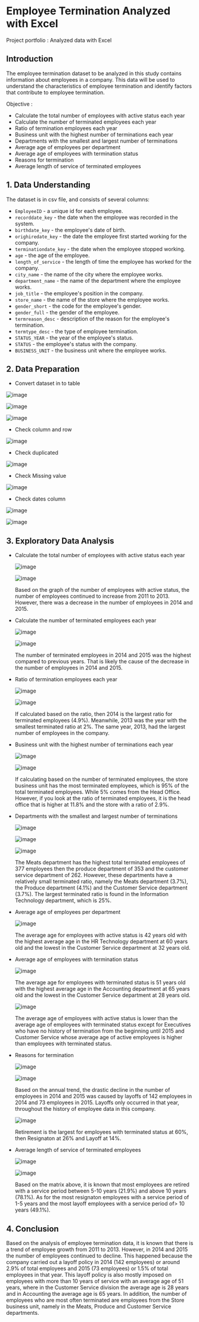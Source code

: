 # Employee Termination Analyzed with Excel
Project portfolio : Analyzed data with Excel

## Introduction

The employee termination dataset to be analyzed in this study contains information about employees in a company. This data will be used to understand the characteristics of employee termination and identify factors that contribute to employee termination.

Objective :

  - Calculate the total number of employees with active status each year
  - Calculate the number of terminated employees each year
  - Ratio of termination employees each year
  - Business unit with the highest number of terminations each year
  - Departments with the smallest and largest number of terminations
  - Average age of employees per department
  - Average age of employees with termination status
  - Reasons for termination
  - Average length of service of terminated employees

## 1. Data Understanding

The dataset is in csv file, and consists of several columns:

  - `EmployeeID` - a unique id for each employee.
  - `recorddate_key` - the date when the employee was recorded in the system.
  - `birthdate_key` - the employee's date of birth.
  - `orighiredate_key` - the date the employee first started working for the company.
  - `terminationdate_key` - the date when the employee stopped working.
  - `age` - the age of the employee.
  - `length_of_service` - the length of time the employee has worked for the company.
  - `city_name` - the name of the city where the employee works.
  - `department_name` - the name of the department where the employee works.
  - `job_title` - the employee's position in the company.
  - `store_name` - the name of the store where the employee works.
  - `gender_short` - the code for the employee's gender.
  - `gender_full` - the gender of the employee.
  - `termreason_desc` - description of the reason for the employee's termination.
  - `termtype_desc` - the type of employee termination.
  - `STATUS_YEAR` - the year of the employee's status.
  - `STATUS` - the employee's status with the company.
  - `BUSINESS_UNIT` - the business unit where the employee works.

## 2. Data Preparation

- Convert dataset in to table

![image](img/2.1.dataset.png)

![image](img/2.2.dataset-table.png)

![image](img/2.3.dataset-table.png)

- Check column and row

![image](img/2.4.column-row.png)

- Check duplicated

![image](img/2.5.find-duplicated.png)

- Check Missing value

![image](img/2.6.missing-value.png)

- Check dates column

![image](img/2.7.date-format.png)

![image](img/2.8.date-format-update.png)

## 3. Exploratory Data Analysis

- Calculate the total number of employees with active status each year

  ![image](img/3.1.1.employee-active.png)

  ![image](img/3.1.2.grafik-employee-active.png)

  Based on the graph of the number of employees with active status, the number of employees continued to increase from 2011 to 2013. However, there was a decrease in the number of employees in 2014 and 2015.

- Calculate the number of terminated employees each year

  ![image](img/3.2.1.employee-terminated.png)

  ![image](img/3.2.2.employee-terminated.png)

  The number of terminated employees in 2014 and 2015 was the highest compared to previous years. That is likely the cause of the decrease in the number of employees in 2014 and 2015.
  
- Ratio of termination employees each year

  ![image](img/3.3.1.ratio-terminated.png)

  ![image](img/3.3.2.ratio-terminated.png)
  
  If calculated based on the ratio, then 2014 is the largest ratio for terminated employees (4.9%). Meanwhile, 2013 was the year with the smallest terminated ratio at 2%. The same year, 2013, had the largest number of employees in the company.
  
- Business unit with the highest number of terminations each year

  ![image](img/3.4.1.ratio-terminated-unit-bisnis.png)

  ![image](img/3.4.2.ratio-terminated-unit-bisnis.png)

  If calculating based on the number of terminated employees, the store business unit has the most terminated employees, which is 95% of the total terminated employees. While 5% comes from the Head Office. However, if you look at the ratio of     terminated employees, it is the head office that is higher at 11.8% and the store with a ratio of 2.9%.
  
- Departments with the smallest and largest number of terminations

  ![image](img/3.5.1.ratio-terminated-department.png)

  ![image](img/3.5.2.ratio-terminated-department.png)

  ![image](img/3.5.3.ratio-terminated-department.png)

  The Meats department has the highest total terminated employees of 377 employees then the produce department of 353 and the customer service department of 262. However, these departments have a relatively small terminated ratio, namely the Meats department (3.7%), the Produce department (4.1%) and the Customer Service department (3.7%). The largest terminated ratio is found in the Information Technology department, which is 25%.
  
- Average age of employees per department

  ![image](img/3.6.1.age-active.png)

  The average age for employees with active status is 42 years old with the highest average age in the HR Technology department at 60 years old and the lowest in the Customer Service department at 32 years old.
  
- Average age of employees with termination status

  ![image](img/3.7.1.age-terminated.png)

  The average age for employees with terminated status is 51 years old with the highest average age in the Accounting department at 65 years old and the lowest in the Customer Service department at 28 years old.

  ![image](img/3.7.2.age-terminated.png)

  The average age of employees with active status is lower than the average age of employees with terminated status except for Executives who have no history of termination from the beginning until 2015 and Customer Service whose average age of active employees is higher than employees with terminated status.
  
- Reasons for termination

  ![image](img/3.8.1.reason-terminated.png)

  ![image](img/3.8.2.reason-terminated.png)

  Based on the annual trend, the drastic decline in the number of employees in 2014 and 2015 was caused by layoffs of 142 employees in 2014 and 73 employees in 2015. Layoffs only occurred in that year, throughout the history of employee data in this company.

  ![image](img/3.8.3.reason-terminated.png)

  Retirement is the largest for employees with terminated status at 60%, then Resignaton at 26% and Layoff at 14%.
  
- Average length of service of terminated employees

  ![image](img/3.9.1.masa-kerja-terminated.png)

  ![image](img/3.9.2.masa-kerja-terminated.png)

  Based on the matrix above, it is known that most employees are retired with a service period between 5-10 years (21.9%) and above 10 years (78.1%). As for the most resignaton employees with a service period of 1-5 years and the most layoff employees with a service period of> 10 years (49.1%).
  
## 4. Conclusion

Based on the analysis of employee termination data, it is known that there is a trend of employee growth from 2011 to 2013. However, in 2014 and 2015 the number of employees continued to decline. This happened because the company carried out a layoff policy in 2014 (142 employees) or around 2.9% of total employees and 2015 (73 employees) or 1.5% of total employees in that year. This layoff policy is also mostly imposed on employees with more than 10 years of service with an average age of 51 years, where in the Customer Service division the average age is 28 years and in Accounting the average age is 65 years. In addition, the number of employees who are most often terminated are employees from the Store business unit, namely in the Meats, Produce and Customer Service departments.





